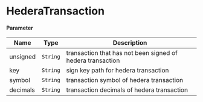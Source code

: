 # HederaTransaction

**Parameter**

| Name     | Type       | Description                                                |
| -------- | ---------- | ---------------------------------------------------------- |
| unsigned | `String` | transaction that has not been signed of hedera transaction |
| key      | `String` | sign key path for hedera transaction                      |
| symbol   | `String` | transaction symbol of hedera transaction                   |
| decimals | `String` | transaction decimals of hedera transaction                 |
